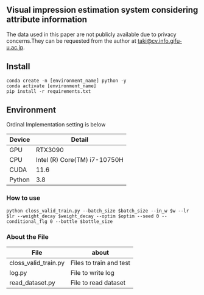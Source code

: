 

## Visual impression estimation system considering attribute information

 The data used in this paper are not publicly available due to privacy concerns.They can be requested from the author at taki@cv.info.gifu-u.ac.jp.

## Install
```
conda create -n [environment_name] python -y
conda activate [environment_name]
pip install -r requirements.txt
```

## Environment
Ordinal Implementation setting is below

|  Device |  Detail  |
|  --  |  --  |
|  GPU  |  RTX3090  |
|  CPU  |  Intel (R) Core(TM) i7-10750H  |
|  CUDA  |  11.6  |
|  Python  |  3.8  |

### How to use
```python closs_valid_train.py --batch_size $batch_size --in_w $w --lr $lr --weight_decay $weight_decay --optim $optim --seed 0 --conditional_flg 0 --bottle $bottle_size```

### About the File


| File | about |
| - | - |
| closs_valid_train.py | Files to train and test |
| log.py | File to write log |
| read_dataset.py | File to read dataset |
